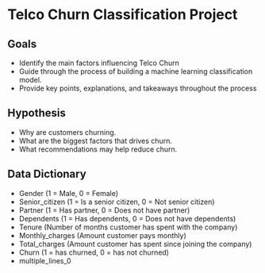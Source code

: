 # Telco Churn Classification Project
## Goals
- Identify the main factors influencing Telco Churn
- Guide through the process of building a machine learning classification model.
- Provide key points, explanations, and takeaways throughout the process
## Hypothesis
- Why are customers churning.
- What are the biggest factors that drives churn.
- What recommendations may help reduce churn.
## Data Dictionary 
- Gender (1 = Male, 0 = Female)
- Senior_citizen (1 = Is a senior citizen, 0 = Not senior citizen)
- Partner	(1 = Has partner, 0 = Does not have partner)
- Dependents (1 = Has dependents, 0 = Does not have dependents)
- Tenure (Number of months customer has spent with the company)
- Monthly_charges (Amount customer pays monthly)
- Total_charges (Amount customer has spent since joining the company)
- Churn (1 = has churned, 0 = has not churned)
- multiple_lines_0
